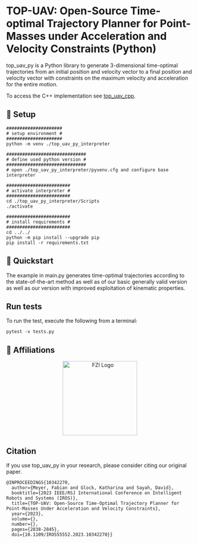 # TOP-UAV: Open-Source Time-optimal Trajectory Planner for Point-Masses under Acceleration and Velocity Constraints (Python)
top_uav_py is a Python library to generate 3-dimensional time-optimal trajectories from an initial position and velocity vector to a final position and velocity vector with constraints on the maximum velocity and acceleration for the entire motion.

To access the C++ implementation see [top_uav_cpp](https://github.com/fzi-forschungszentrum-informatik/top_uav_cpp).


## 💈 Setup
```shell
#####################
# setup environment #
#####################
python -m venv ./top_uav_py_interpreter

##############################
# define used python version #
##############################
# open ./top_uav_py_interpreter/pyvenv.cfg and configure base interpreter

########################
# activate interpreter #
########################
cd ./top_uav_py_interpreter/Scripts
./activate

########################
# install requirements #
########################
cd ../../
python -m pip install --upgrade pip
pip install -r requirements.txt
```


## 🍫 Quickstart
The example in main.py generates time-optimal trajectories according to the state-of-the-art method as well as of our basic generally valid version as well as our version with improved exploitation of kinematic properties. 

## Run tests
To run the test, execute the following from a terminal:
```shell
pytest -v tests.py
```

## 🏫 Affiliations
<p align="center">
    <img src="https://upload.wikimedia.org/wikipedia/de/thumb/4/44/Fzi_logo.svg/1200px-Fzi_logo.svg.png?raw=true" alt="FZI Logo" height="200"/>
</p>

## Citation

If you use top_uav_py in your research, please consider citing our original paper. 

```
@INPROCEEDINGS{10342270,
  author={Meyer, Fabian and Glock, Katharina and Sayah, David},
  booktitle={2023 IEEE/RSJ International Conference on Intelligent Robots and Systems (IROS)}, 
  title={TOP-UAV: Open-Source Time-Optimal Trajectory Planner for Point-Masses Under Acceleration and Velocity Constraints}, 
  year={2023},
  volume={},
  number={},
  pages={2838-2845},
  doi={10.1109/IROS55552.2023.10342270}}

```